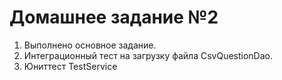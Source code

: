 # Домашнее задание №2

1. Выполнено основное задание.
2. Интеграционный тест на загрузку файла CsvQuestionDao.
3. Юниттест TestService
